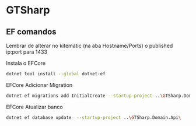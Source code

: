 # GTSharp
## EF comandos

Lembrar de alterar no kitematic (na aba Hostname/Ports) o published ip:port para 1433

Instala o EFCore
```sh
dotnet tool install --global dotnet-ef
```
EFCore Adicionar Migration
```sh
dotnet ef migrations add InitialCreate --startup-project ..\GTSharp.Domain.Api\
```
EFCore Atualizar banco
```sh
dotnet ef database update  --startup-project ..\GTSharp.Domain.Api\  
```
